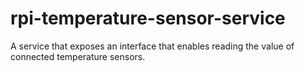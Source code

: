 # rpi-temperature-sensor-service
A service that exposes an interface that enables reading the value of connected temperature sensors.

